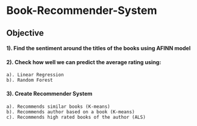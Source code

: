 # Book-Recommender-System

## Objective
#### 1). Find the sentiment around the titles of the books using AFINN model
        
#### 2). Check how well we can predict the average rating using:
    a). Linear Regression    
    b). Random Forest    
#### 3). Create Recommender System
    a). Recommends similar books (K-means)
    b). Recommends author based on a book (K-means)
    c). Recommends high rated books of the author (ALS)
